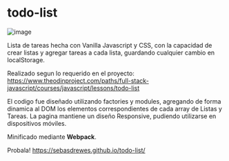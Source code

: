 # todo-list
![image](https://user-images.githubusercontent.com/81722772/121596176-82a66900-ca15-11eb-975a-0963b32d3e28.png)

Lista de tareas hecha con Vanilla Javascript y CSS, con la capacidad de crear listas y agregar tareas a cada lista, guardando cualquier cambio en localStorage.

Realizado segun lo requerido en el proyecto: https://www.theodinproject.com/paths/full-stack-javascript/courses/javascript/lessons/todo-list

El codigo fue diseñado utilizando factories y modules, agregando de forma dinamica al DOM los elementos correspondientes de cada array de Listas y Tareas.
La pagina mantiene un diseño Responsive, pudiendo utilizarse en dispositivos móviles.

Minificado mediante **Webpack**.

Probala! https://sebasdrewes.github.io/todo-list/
